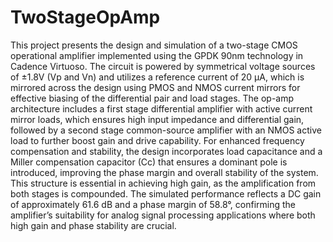# TwoStageOpAmp
This project presents the design and simulation of a two-stage CMOS operational amplifier implemented using the GPDK 90nm technology in Cadence Virtuoso. The circuit is powered by symmetrical voltage sources of ±1.8V (Vp and Vn) and utilizes a reference current of 20 µA, which is mirrored across the design using PMOS and NMOS current mirrors for effective biasing of the differential pair and load stages. The op-amp architecture includes a first stage differential amplifier with active current mirror loads, which ensures high input impedance and differential gain, followed by a second stage common-source amplifier with an NMOS active load to further boost gain and drive capability. For enhanced frequency compensation and stability, the design incorporates load capacitance and a Miller compensation capacitor (Cc) that ensures a dominant pole is introduced, improving the phase margin and overall stability of the system. This structure is essential in achieving high gain, as the amplification from both stages is compounded. The simulated performance reflects a DC gain of approximately 61.6 dB and a phase margin of 58.8°, confirming the amplifier’s suitability for analog signal processing applications where both high gain and phase stability are crucial.
